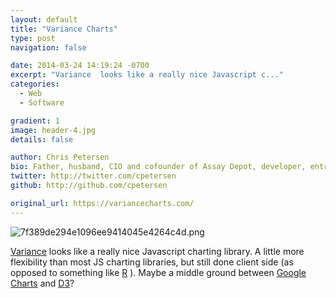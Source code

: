 ```yaml
---
layout: default
title: "Variance Charts"
type: post
navigation: false

date: 2014-03-24 14:19:24 -0700
excerpt: "Variance  looks like a really nice Javascript c..."
categories:
  - Web
  - Software

gradient: 1
image: header-4.jpg
details: false

author: Chris Petersen
bio: Father, husband, CIO and cofounder of Assay Depot, developer, entrepreneur and technologist.
twitter: http://twitter.com/cpetersen
github: http://github.com/cpetersen

original_url: https://variancecharts.com/
---
```



  ![7f389de294e1096ee9414045e4264c4d.png](/attachments/7f389de294e1096ee9414045e4264c4d/image.png)  

  [Variance](https://variancecharts.com)  looks like a really nice Javascript charting library. A little more flexibility than most JS charting libraries, but still done client side (as opposed to something like  [R](http://www.r-project.org) ). Maybe a middle ground between  [Google Charts](https://developers.google.com/chart/)  and  [D3](http://d3js.org)?
